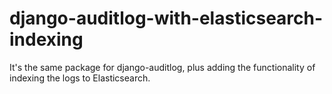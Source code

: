 django-auditlog-with-elasticsearch-indexing
===========================================

It's the same package for django-auditlog, plus adding the functionality of indexing the logs to Elasticsearch.


